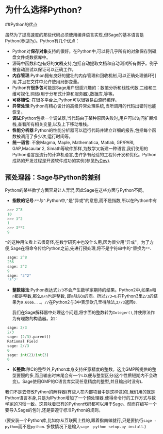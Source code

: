 # 为什么选择Python?

##Python的优点

虽然为了提高速度的那些代码必须使用编译语言实现,但Sage的基本语言是Python(参见[Py](http://www.python.org/))。Python有几个优点：

-  Python对**保存对象**支持的很好。在Python中,可以将几乎所有的对象保存到磁盘文件或数据库中。
-   源码中函数和包有好的**文档**支持,包括自动提取文档和自动测试所有例子。例子被自动测试以保证可以正确工作。
-  **内存管理**:Python拥有良好的健壮的内存管理和回收机制,可以正确处理循环引用,并且在文件中允许使用局部变量。
-  Python有**很多包**可能是Sage用户很感兴趣的：数值分析和线性代数,二维和三维可视化,网络(用于分布式计算和服务器),数据库,等等。
-  **可移植性**: 在很多平台上,Python可以很容易由源码编译。
-  **异常处理**:Python有精心设计的高级异常处理系统,当所调用的代码出错时也能恢复。
-  **调试**:Python包括一个调试器,当代码由于某种原因失败时,用户可以访问扩展堆栈,查看所有相关变量,以及上下移动堆栈。
-  **性能分析器**:Python的性能分析器可以运行代码并建立详细的报告,包括每个函数被调用了多少次,运行时间等。
-  **统一语言**: 不象Magma, Maple, Mathematica, Matlab, GP/PARI, GAP,Macaular 2, Simath等软件那样,为数学又新建一种语言,我们使用的Python语言是流行的计算机语言,由许多有经验的工程师开发和优化。Python成熟的开发过程是开源软件成功的实例(参见[PyDev](https://docs.python.org/devguide/)).

## 预处理器：Sage与Python的差别

Python的某些数学方面容易让人弄混,因此Sage在这些方面与Python不同。

-   **指数的记号**:`**`与`^`.Python中,`^`是"异或"的意思,而不是指数,所以在Python中有
   ```py
    >>> 2^8
    10
    >>> 3^2
    1
    >>> 3**2
    9
   ```


   `^`的这种用法看上去很奇怪,在数学研究中也没什么用,因为很少用"异或"。为了方便,Sage在将命令传给Python之前,先进行预处理,将不是字符串中的`^`替换为`**`.
   ```py
    sage: 2^8
    256
    sage: 3^2
    9
    sage: "3^2"
    '3^2'
   ```

-   **整数除法**:Python表达式`2/3`不会产生数学家期待的结果。Python2中,如果`m`和`n`都是整数,那么`m/n`也是整数, 即`m`除以`n`的商。所以`2/3=0`.在Python3里`2/3`的结果为`0.6666...`。`//`在Python2与3中表示欧几里得除法,`2//3`返回`0`.

    我们在Sage解释器中处理这个问题,将字面的整数转为`Integer()`,并使除法作为有理数的构造器。如：
   ```py
    sage: 2/3
    2/3
    sage: (2/3).parent()
    Rational Field
    sage: 2//3
    0
    sage: int(2)/int(3)
    0
   ```

-   **长整数**:除C的整型外,Python本身支持任意精度的整数。这比GMP所提供的整型要慢的多,而且输出时末尾会有一个`L`以便与整型区分(这个性质短期内不会改变)。Sage使用GMP的C语言库实现任意精度的整型,并且输出时没有`L`.

我们不是去修改Python的解释器(有些人在内部项目中是这样做的),我们用的就是Python语言本身,只是为IPython增加了一个预处理器,使得命令行的工作方式与数学家的习惯一致。这意味着已有的Python代码都可以用于Sage。然而在编写一个要导入Sage的包时,还是要遵守标准Python的规则。

(要安装一个Python库,比如你从互联网上找的,跟着指南做就行,只是要执行`sage -python`而不是`python`. 多数情况下是输入`sage -python setup.py install`.)
